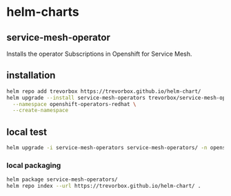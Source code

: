 # helm-charts

## service-mesh-operator

Installs the operator Subscriptions in Openshift for Service Mesh.

## installation

```sh
helm repo add trevorbox https://trevorbox.github.io/helm-chart/
helm upgrade --install service-mesh-operators trevorbox/service-mesh-operators \
  --namespace openshift-operators-redhat \
  --create-namespace
```

## local test

```sh
helm upgrade -i service-mesh-operators service-mesh-operators/ -n openshift-operators-redhat --create-namespace
```

### local packaging

```sh
helm package service-mesh-operators/
helm repo index --url https://trevorbox.github.io/helm-chart/ .
```
